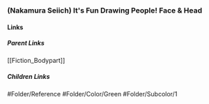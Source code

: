### (Nakamura Seiich) It's Fun Drawing People! Face & Head
#### Links
##### Parent Links
[[Fiction_Bodypart]]
##### Children Links
#Folder/Reference
#Folder/Color/Green
#Folder/Subcolor/1
